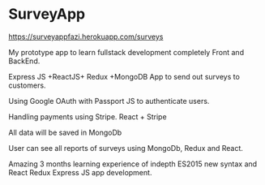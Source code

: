 # SurveyApp

https://surveyappfazi.herokuapp.com/surveys

My prototype app to learn fullstack development completely Front and BackEnd.

Express JS +ReactJS+ Redux +MongoDB App to send out surveys to customers.

Using Google OAuth with Passport JS to authenticate users.

Handling payments using Stripe. React + Stripe

All data will be saved in MongoDb

User can see all reports of surveys using MongoDb, Redux and React.

Amazing 3 months learning experience of indepth ES2015 new syntax and React Redux Express JS app development.
